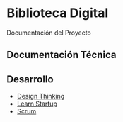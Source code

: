 # Biblioteca Digital

Documentación del Proyecto
## Documentación Técnica

## Desarrollo
- [Design Thinking](./docs/DesignThinking.md)
- [Learn Startup](./docs/LearnStartup.md)
- [Scrum](./docs/Scrum.md)